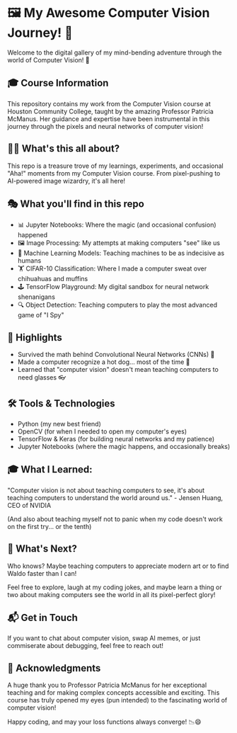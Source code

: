 # 🖼️ My Awesome Computer Vision Journey! 🤖

Welcome to the digital gallery of my mind-bending adventure through the world of Computer Vision! 🚀

## 🎓 Course Information

This repository contains my work from the Computer Vision course at Houston Community College, taught by the amazing Professor Patricia McManus. Her guidance and expertise have been instrumental in this journey through the pixels and neural networks of computer vision!

## 🕵️‍♂️ What's this all about?

This repo is a treasure trove of my learnings, experiments, and occasional "Aha!" moments from my Computer Vision course. From pixel-pushing to AI-powered image wizardry, it's all here!

## 🎭 What you'll find in this repo

- 📊 Jupyter Notebooks: Where the magic (and occasional confusion) happened
- 🖼️ Image Processing: My attempts at making computers "see" like us
- 🧠 Machine Learning Models: Teaching machines to be as indecisive as humans
- 🏋️ CIFAR-10 Classification: Where I made a computer sweat over chihuahuas and muffins
- 🕹️ TensorFlow Playground: My digital sandbox for neural network shenanigans
- 🔍 Object Detection: Teaching computers to play the most advanced game of "I Spy"

## 🚀 Highlights

- Survived the math behind Convolutional Neural Networks (CNNs) 🧮
- Made a computer recognize a hot dog... most of the time 🌭
- Learned that "computer vision" doesn't mean teaching computers to need glasses 👓

## 🛠️ Tools & Technologies

- Python (my new best friend)
- OpenCV (for when I needed to open my computer's eyes)
- TensorFlow & Keras (for building neural networks and my patience)
- Jupyter Notebooks (where the magic happens, and occasionally breaks)

## 🎓 What I Learned:

"Computer vision is not about teaching computers to see, it's about teaching computers to understand the world around us." - Jensen Huang, CEO of NVIDIA

(And also about teaching myself not to panic when my code doesn't work on the first try... or the tenth)

## 👀 What's Next?

Who knows? Maybe teaching computers to appreciate modern art or to find Waldo faster than I can!

Feel free to explore, laugh at my coding jokes, and maybe learn a thing or two about making computers see the world in all its pixel-perfect glory!

## 📬 Get in Touch

If you want to chat about computer vision, swap AI memes, or just commiserate about debugging, feel free to reach out!

## 🙏 Acknowledgments

A huge thank you to Professor Patricia McManus for her exceptional teaching and for making complex concepts accessible and exciting. This course has truly opened my eyes (pun intended) to the fascinating world of computer vision!

Happy coding, and may your loss functions always converge! 📉😄
